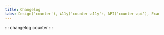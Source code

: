 ```yaml
---
title: Changelog
tabs: Design('counter'), A11y('counter-a11y'), API('counter-api'), Example('counter-code'), Changelog('counter-changelog')
---
```


::: changelog counter :::
